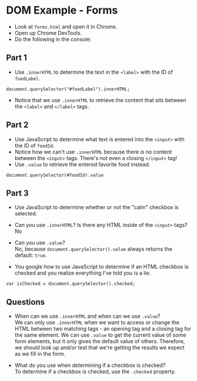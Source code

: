 # DOM Example - Forms

- Look at `forms.html` and open it in Chrome.
- Open up Chrome DevTools.
- Do the following in the console:

## Part 1

- Use `.innerHTML` to determine the text in the `<label>` with the ID of
  `foodLabel`.
```
document.querySelector("#foodLabel").innerHTML;
```
- Notice that we use `.innerHTML` to retrieve the content that sits
  between the `<label>` and `</label>` tags.

## Part 2

- Use JavaScript to determine what text is entered into the `<input>`
  with the ID of `foodId`.
- Notice how we can't use `.innerHTML` because there *is* no content
  between the `<input>` tags. There's not even a closing `</input>`
  tag!
- Use `.value` to retrieve the entered favorite food instead.

```
document.querySelector(#foodId).value
```

## Part 3

- Use JavaScript to determine whether or not the "calm" checkbox is
  selected.
- Can you use `.innerHTML`? Is there any HTML inside of the `<input>`
  tags?   
  No
- Can you use `.value`?   
  No, because `document.querySelector().value` always returns the default: `true`.

- You google how to use JavaScript to determine if an HTML checkbox is
  checked and you realize everything I've told you is a lie.
```
var isChecked = document.querySelector().checked;
```


## Questions

- When can we use `.innerHTML` and when can we use `.value`?   
We can only use `.innerHTML` when we want to access or change the HTML between two matching tags - an opening tag and a closing tag for the same element. We can use `.value` to get the current value of some form elements, but it only gives the default value of others.  Therefore, we should look up and/or test that we're getting the results we expect as we fill in the form. 

- What do you use when determining if a checkbox is checked?   
To determine if a checkbox is checked, use the `.checked` property.
